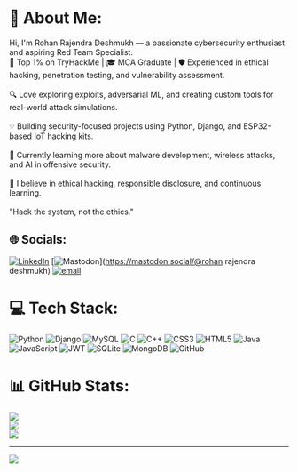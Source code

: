 # 💫 About Me:
Hi, I'm Rohan Rajendra Deshmukh — a passionate cybersecurity enthusiast and aspiring Red Team Specialist.<br>🔐 Top 1% on TryHackMe | 🎓 MCA Graduate | 🛡️ Experienced in ethical hacking, penetration testing, and vulnerability assessment.<br><br>🔍 Love exploring exploits, adversarial ML, and creating custom tools for real-world attack simulations.<br><br>💡 Building security-focused projects using Python, Django, and ESP32-based IoT hacking kits.<br><br>🧠 Currently learning more about malware development, wireless attacks, and AI in offensive security.<br><br>📄 I believe in ethical hacking, responsible disclosure, and continuous learning.<br><br>"Hack the system, not the ethics."


## 🌐 Socials:
[![LinkedIn](https://img.shields.io/badge/LinkedIn-%230077B5.svg?logo=linkedin&logoColor=white)](https://linkedin.com/in/https://www.linkedin.com/in/rohanrdx07deshmukh/) [![Mastodon](https://img.shields.io/badge/-MASTODON-%232B90D9?logo=mastodon&logoColor=white)](https://mastodon.social/@rohan rajendra deshmukh) [![email](https://img.shields.io/badge/Email-D14836?logo=gmail&logoColor=white)](mailto:rohandeshmukh882002@gmail.com) 

# 💻 Tech Stack:
![Python](https://img.shields.io/badge/python-3670A0?style=for-the-badge&logo=python&logoColor=ffdd54) ![Django](https://img.shields.io/badge/django-%23092E20.svg?style=for-the-badge&logo=django&logoColor=white) ![MySQL](https://img.shields.io/badge/mysql-4479A1.svg?style=for-the-badge&logo=mysql&logoColor=white) ![C](https://img.shields.io/badge/c-%2300599C.svg?style=for-the-badge&logo=c&logoColor=white) ![C++](https://img.shields.io/badge/c++-%2300599C.svg?style=for-the-badge&logo=c%2B%2B&logoColor=white) ![CSS3](https://img.shields.io/badge/css3-%231572B6.svg?style=for-the-badge&logo=css3&logoColor=white) ![HTML5](https://img.shields.io/badge/html5-%23E34F26.svg?style=for-the-badge&logo=html5&logoColor=white) ![Java](https://img.shields.io/badge/java-%23ED8B00.svg?style=for-the-badge&logo=openjdk&logoColor=white) ![JavaScript](https://img.shields.io/badge/javascript-%23323330.svg?style=for-the-badge&logo=javascript&logoColor=%23F7DF1E) ![JWT](https://img.shields.io/badge/JWT-black?style=for-the-badge&logo=JSON%20web%20tokens) ![SQLite](https://img.shields.io/badge/sqlite-%2307405e.svg?style=for-the-badge&logo=sqlite&logoColor=white) ![MongoDB](https://img.shields.io/badge/MongoDB-%234ea94b.svg?style=for-the-badge&logo=mongodb&logoColor=white) ![GitHub](https://img.shields.io/badge/github-%23121011.svg?style=for-the-badge&logo=github&logoColor=white)
# 📊 GitHub Stats:
![](https://github-readme-stats.vercel.app/api?username=gitrohan01&theme=dark&hide_border=false&include_all_commits=false&count_private=false)<br/>
![](https://nirzak-streak-stats.vercel.app/?user=gitrohan01&theme=dark&hide_border=false)<br/>
![](https://github-readme-stats.vercel.app/api/top-langs/?username=gitrohan01&theme=dark&hide_border=false&include_all_commits=false&count_private=false&layout=compact)

---
[![](https://visitcount.itsvg.in/api?id=gitrohan01&icon=0&color=0)](https://visitcount.itsvg.in)

<!-- Proudly created with GPRM ( https://gprm.itsvg.in ) -->
